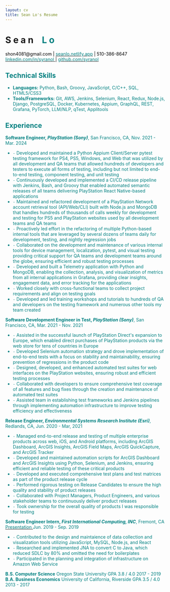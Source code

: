 ```yaml
--- 
layout: cv
title: Sean Lo's Resume
--- 
```


# S e a n     <span style="opacity:0;">_</span> <font color="teal">L o
          
<div id="webaddress">
  <a><font color="black"> shon4081@gmail.com <font color="black">| <a href="https://seanlo.netlify.app"><font color="teal"> seanlo.netlify.app</font></a> | </font>  510-386-8647 </font> </a>
</div>
  
<div id="webaddress">
  <a href="https://www.linkedin.com/in/syranol"><font color="teal">linkedin.com/in/syranol </font></a>
  <font color="black">|</font> <a href="https://github.com/syranol"><font color="teal">github.com/syranol</font></a> 
</div>

## Technical Skills  
- __Languages:__ Python, Bash, Groovy, JavaScript, C/C++, SQL, HTML5/CSS3
- __Tools/Frameworks:__ Git, AWS, Jenkins, Selenium, React, Redux, Node.js, Django, PostgreSQL, Docker, Kubernetes, Appium, GraphQL, REST, Grafana, PyTorch, LLM/NLP, qTest, Applitools

## Experience  

__Software Engineer, *PlayStation (Sony)*__, San Francisco, CA, Nov. 2021 - Mar. 2024

- `-` Developed and maintained a Python Appium Client/Server pytest testing framework for PS4, PS5, Windows, and Web that was utilized by all development and QA teams that allowed hundreds of developers and testers to execute all forms of testing, including but not limited to end-to-end testing, component testing, and unit testing
- `-` Continuously developed and implemented a CI/CD release pipeline with Jenkins, Bash, and Groovy that enabled automated semantic releases of all teams delivering PlayStation React Native-based applications
- `-` Maintained and refactored development of a PlayStation Network account retrieval tool (API/Web/CLI) built with Node.js and MongoDB that handles hundreds of thousands of calls weekly for development and testing for PS5 and PlayStation websites used by all development teams and QA teams
- `-` Proactively led effort in the refactoring of multiple Python-based internal tools that are leveraged by several dozens of teams daily for development, testing, and nightly regression jobs
- `-` Collaborated on the development and maintenance of various internal tools for device management, localization, pytest, and visual testing providing critical support for QA teams and development teams around the globe, ensuring efficient and robust testing processes
- `-` Developed and built a Telemetry application with Python and MongoDB, enabling the collection, analysis, and visualization of metrics from all internal applications in Grafana, providing clear insights, engagement data, and error tracking for the applications
- `-` Worked closely with cross-functional teams to collect project requirements and align on testing goals
- `-` Developed and led training workshops and tutorials to hundreds of QA and developers on the testing framework and numerous other tools my team created

__Software Development Engineer in Test, *PlayStation (Sony)*__, San Francisco, CA,  Mar. 2021 - Nov. 2021
- `-` Assisted in the successful launch of PlayStation Direct's expansion to Europe, which enabled direct purchases of PlayStation products via the web store for tens of countries in Europe
- `-` Developed Selenium automation strategy and drove implementation of end-to-end tests with a focus on stability and maintainability, ensuring prevention of regressions in the product code
- `-` Designed, developed, and enhanced automated test suites for web interfaces on the PlayStation websites, ensuring robust and efficient testing processes
- `-` Collaborated with developers to ensure comprehensive test coverage of all features and bug fixes through the creation and maintenance of automated test suites
- `-` Assisted team in establishing test frameworks and Jenkins pipelines through implementing automation infrastructure to improve testing efficiency and effectiveness

__Release Engineer, *Environmental Systems Research Institute (Esri)*__, Redlands, CA, Jun. 2020 - Mar, 2021
- `-` Managed end-to-end release and testing of multiple enterprise products across web, iOS, and Android platforms, including ArcGIS Dashboard, ArcGIS Insights, ArcGIS Field Maps, ArcGIS QuickCapture, and ArcGIS Tracker
- `-` Developed and maintained automation scripts for ArcGIS Dashboard and ArcGIS Insights using Python, Selenium, and Jenkins, ensuring efficient and reliable testing of these critical products
- `-` Developed and executed comprehensive test plans and test matrices as part of the product release cycle
- `-` Performed rigorous testing on Release Candidates to ensure the high quality and stability of product releases
- `-` Collaborated with Project Managers, Product Engineers, and various stakeholder teams to continuously deliver product releases 
- `-` Took ownership for the overall quality of products I was responsible for testing

__Software Engineer Intern, *First International Computing, INC*__, Fremont, CA <a href="https://www.linkedin.com/in/syranol/overlay/1583300266405/single-media-viewer/?type=DOCUMENT&profileId=ACoAABPldJ0BFSjGL3EC_DYMnNJCZ6ongKLGV8o](https://www.linkedin.com/in/syranol/overlay/1583300266405/single-media-viewer?type=DOCUMENT&profileId=ACoAABPldJ0BFSjGL3EC_DYMnNJCZ6ongKLGV8o&lipi=urn%3Ali%3Apage%3Ad_flagship3_profile_view_base%3Bx6lRpc6VRv6h80zWrUTwyw%3D%3D](https://www.linkedin.com/in/syranol/overlay/1583300266405/single-media-viewer?type=DOCUMENT&profileId=ACoAABPldJ0BFSjGL3EC_DYMnNJCZ6ongKLGV8o&lipi=urn%3Ali%3Apage%3Ad_flagship3_profile_view_base%3BKydn0%2FLdQY6Ut2HiDrOFtw%3D%3D"> <font color="teal"> Presentation </font> </a> Jun. 2019 - Sep. 2019
- `-` Contributed to the design and maintaience of data collection and visualization tools utilizing JavaScript, MySQL, Node.js, and React
- `-` Researched and implemented JNA to convert C to Java, which reduced SDLC by 80% and omitted the need for boilerplates
- `-` Participated in the planning and integration of infrastructure on Amazon Web Service

__B.S. Computer Science__   Oregon State University          GPA 3.8 / 4.0          2017 - 2019
__B.A. Business Economics__   University of California, Riverside          GPA 3.5 / 4.0          2013 - 2017
